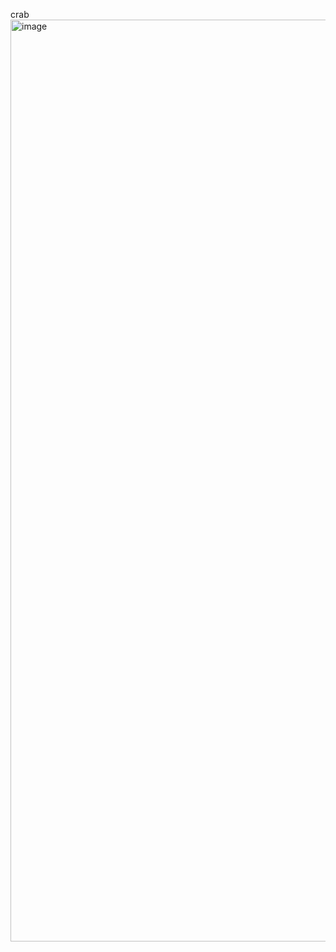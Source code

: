 crab
<img width="1475" alt="image" src="https://github.com/user-attachments/assets/8b1702c7-3937-4959-bc28-345ac2c8a502" />
